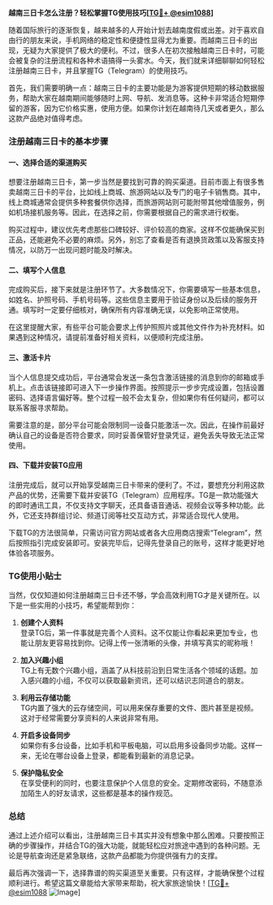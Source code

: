 **越南三日卡怎么注册？轻松掌握TG使用技巧[[TG💪+ @esim1088](https://t.me/s/esim1088)]**

随着国际旅行的逐渐恢复，越来越多的人开始计划去越南度假或出差。对于喜欢自由行的朋友来说，手机网络的稳定性和便捷性显得尤为重要。而越南三日卡的出现，无疑为大家提供了极大的便利。不过，很多人在初次接触越南三日卡时，可能会被复杂的注册流程和各种术语搞得一头雾水。今天，我们就来详细聊聊如何轻松注册越南三日卡，并且掌握TG（Telegram）的使用技巧。

首先，我们需要明确一点：越南三日卡的主要功能是为游客提供短期的移动数据服务，帮助大家在越南期间能够随时上网、导航、发消息等。这种卡非常适合短期停留的游客，因为它价格实惠，使用方便。如果你计划在越南待几天或者更久，那么这款产品绝对值得考虑。

### 注册越南三日卡的基本步骤

#### 一、选择合适的渠道购买
想要注册越南三日卡，第一步当然是要找到可靠的购买渠道。目前市面上有很多售卖越南三日卡的平台，比如线上商城、旅游网站以及专门的电子卡销售商。其中，线上商城通常会提供多种套餐供你选择，而旅游网站则可能附带其他增值服务，例如机场接机服务等。因此，在选择之前，你需要根据自己的需求进行权衡。

购买过程中，建议优先考虑那些口碑较好、评价较高的商家。这样不仅能确保买到正品，还能避免不必要的麻烦。另外，别忘了查看是否有退换货政策以及客服支持情况，以防万一出现问题时能及时解决。

#### 二、填写个人信息
完成购买后，接下来就是注册环节了。大多数情况下，你需要填写一些基本信息，如姓名、护照号码、手机号码等。这些信息主要用于验证身份以及后续的服务开通。填写时一定要仔细核对，确保所有内容准确无误，以免影响正常使用。

在这里提醒大家，有些平台可能会要求上传护照照片或其他文件作为补充材料。如果遇到这种情况，请提前准备好相关资料，以便顺利完成注册。

#### 三、激活卡片
当个人信息提交成功后，平台通常会发送一条包含激活链接的消息到你的邮箱或手机上。点击该链接即可进入下一步操作界面。按照提示一步步完成设置，包括设置密码、选择语言偏好等。整个过程一般不会太复杂，但如果你有任何疑问，都可以联系客服寻求帮助。

需要注意的是，部分平台可能会限制同一设备只能激活一次。因此，在操作前最好确认自己的设备是否符合要求，同时妥善保管好登录凭证，避免丢失导致无法正常使用。

#### 四、下载并安装TG应用
注册完成后，就可以开始享受越南三日卡带来的便利了。不过，要想充分利用这款产品的优势，还需要下载并安装TG（Telegram）应用程序。TG是一款功能强大的即时通讯工具，不仅支持文字聊天，还具备语音通话、视频会议等多种功能。此外，它还支持群组讨论、频道订阅等社交互动方式，非常适合现代人使用。

下载TG的方法很简单，只需访问官方网站或者各大应用商店搜索“Telegram”，然后按照指引完成安装即可。安装完毕后，记得先登录自己的账号，这样才能更好地体验各项服务。

### TG使用小贴士

当然，仅仅知道如何注册越南三日卡还不够，学会高效利用TG才是关键所在。以下是一些实用的小技巧，希望能帮到你：

1. **创建个人资料**  
   登录TG后，第一件事就是完善个人资料。这不仅能让你看起来更加专业，也能让朋友更容易找到你。记得上传一张清晰的头像，并填写真实的昵称哦！

2. **加入兴趣小组**  
   TG上有无数个兴趣小组，涵盖了从科技前沿到日常生活各个领域的话题。加入感兴趣的小组，不仅可以获取最新资讯，还可以结识志同道合的朋友。

3. **利用云存储功能**  
   TG内置了强大的云存储空间，可以用来保存重要的文件、图片甚至是视频。这对于经常需要分享资料的人来说非常有用。

4. **开启多设备同步**  
   如果你有多台设备，比如手机和平板电脑，可以启用多设备同步功能。这样一来，无论在哪台设备上登录，都能看到最新的消息记录。

5. **保护隐私安全**  
   在享受便利的同时，也要注意保护个人信息的安全。定期修改密码，不随意添加陌生人的好友请求，这些都是基本的操作规范。

### 总结

通过上述介绍可以看出，注册越南三日卡其实并没有想象中那么困难。只要按照正确的步骤操作，并结合TG的强大功能，就能轻松应对旅途中遇到的各种问题。无论是导航查询还是紧急联络，这款产品都能为你提供强有力的支撑。

最后再次强调一下，选择靠谱的购买渠道至关重要。只有这样，才能确保整个过程顺利进行。希望这篇文章能给大家带来帮助，祝大家旅途愉快！[[TG💪+ @esim1088](https://t.me/s/esim1088) ![Image](https://i.postimg.cc/4NQfJmqS/Snipaste-2025-05-13-00-14-12.png)]